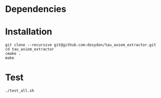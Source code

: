 # Dependencies

# Installation

```
git clone --recursive git@github.com:dosydon/tau_axiom_extractor.git
cd tau_axiom_extractor
cmake .
make
```

# Test
```
./test_all.sh
```
